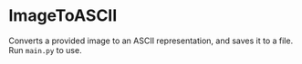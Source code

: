 # ImageToASCII

Converts a provided image to an ASCII representation, and saves it to a file. Run `main.py` to use.
